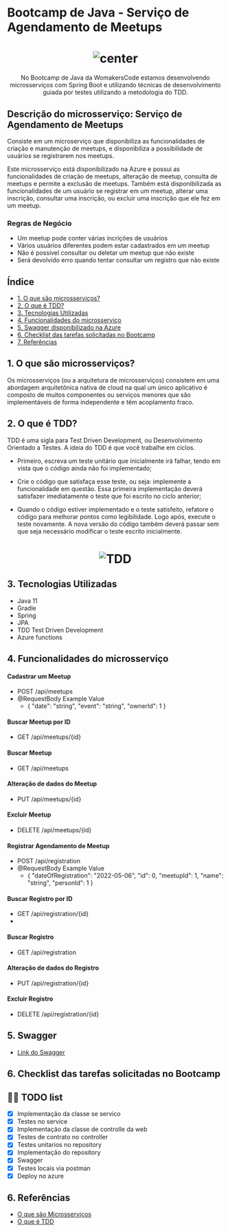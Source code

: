 # Bootcamp de Java - Serviço de Agendamento de Meetups
<h1 align="center">
    <img alt="center" title="WomakersCode" src="img/womakerscode.png">
</h1>

<p align="center"> No Bootcamp de Java da WomakersCode estamos desenvolvendo microsserviços com Spring Boot e utilizando técnicas de desenvolvimento guiada por testes utilizando a metodologia do TDD. </p> 

## Descrição do microsserviço: Serviço de Agendamento de Meetups

Consiste em um microserviço que disponibiliza as funcionalidades de criação e manutenção de meetups, e disponibiliza a possibilidade de usuários se registrarem nos meetups.

Este microsserviço está disponibilizado na Azure e possui as funcionalidades de criação de meetups, alteração de meetup, consulta de meetups e permite a exclusão de meetups.
Também está disponibilizada as funcionalidades de um usuário se registrar em um meetup, alterar uma inscrição, consultar uma inscrição, ou excluir uma inscrição que ele fez em um meetup.


### Regras de Negócio
- Um meetup pode conter várias incrições de usuários
- Vários usuários diferentes podem estar cadastrados em um meetup
- Não é possível consultar ou deletar um meetup que não existe
- Será devolvido erro quando tentar consultar um registro que não existe


## Índice

* [1. O que são microsserviços?](#microsserviços)
* [2. O que é TDD?](#tdd)
* [3. Tecnologias Utilizadas](#tecnologias)
* [4. Funcionalidades do microsserviço](#funcionalidades)
* [5. Swagger disponibilizado na Azure](#swagger)
* [6. Checklist das tarefas solicitadas no Bootcamp](#checklist)
* [7. Referências](#referencias)

<div id='microsserviços'/>

## 1. O que são microsserviços?
Os microsserviços (ou a arquitetura de microsserviços) consistem em uma abordagem arquitetônica nativa de cloud na qual um único aplicativo é composto de muitos componentes ou serviços menores que são implementáveis de forma independente e têm acoplamento fraco.

<div id='tdd'/>

## 2. O que é TDD?
TDD é uma sigla para Test Driven Development, ou Desenvolvimento Orientado a Testes. A ideia do TDD é que você trabalhe em ciclos.

- Primeiro, escreva um teste unitário que inicialmente irá falhar, tendo em vista que o código ainda não foi implementado;

- Crie o código que satisfaça esse teste, ou seja: implemente a funcionalidade em questão. Essa primeira implementação deverá satisfazer imediatamente o teste que foi escrito no ciclo anterior;
 
- Quando o código estiver implementado e o teste satisfeito, refatore o código para melhorar pontos como legibilidade. Logo após, execute o teste novamente. A nova versão do código também deverá passar sem que seja necessário modificar o teste escrito inicialmente.


<h1 align="center">
    <img alt="TDD" title="TDD" src="img/tdd.png">
</h1>

<div id='tecnologias'/>

## 3. Tecnologias Utilizadas
- Java 11
- Gradle
- Spring
- JPA
- TDD Test Driven Development
- Azure functions

<div id='funcionalidades'/>

## 4. Funcionalidades do microsserviço

#### Cadastrar um Meetup
- POST /api/meetups
- @RequestBody Example Value
  - {
    "date": "string",
    "event": "string",
    "ownerId": 1
    }

#### Buscar Meetup por ID
- GET /api/meetups/{id}

#### Buscar Meetup
- GET /api/meetups

#### Alteração de dados do Meetup
- PUT /api/meetups/{id}

#### Excluir Meetup
- DELETE /api/meetups/{id}

#### Registrar Agendamento de Meetup
- POST /api/registration
- @RequestBody Example Value
  - {
    "dateOfRegistration": "2022-05-06",
    "id": 0,
    "meetupId": 1,
    "name": "string",
    "personId": 1
    }

#### Buscar Registro por ID
- GET /api/registration/{id}
- 
#### Buscar Registro
- GET /api/registration

#### Alteração de dados do Registro
- PUT /api/registration/{id}

#### Excluir Registro
- DELETE /api/registration/{id}

<div id='checklist'/>


## 5. Swagger
- [Link do Swagger](https://agendamento-meetup.azurewebsites.net/swagger-ui/#/)


## 6. Checklist das tarefas solicitadas no Bootcamp

## 👩‍💻 TODO list
- [X] Implementação da classe se servico
- [X] Testes no service
- [X] Implementação da classe de controlle da web
- [X] Testes de contrato no controller
- [X] Testes unitarios no repository
- [X] Implementação do repository
- [X] Swagger
- [X] Testes locais via postman
- [X] Deploy no azure

<div id='referencias'/>

## 6. Referências
- [O que são Microsserviços](https://www.ibm.com/br-pt/cloud/learn/microservices)
- [O que é TDD](https://www.treinaweb.com.br/blog/afinal-o-que-e-tdd)


